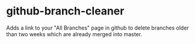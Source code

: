 # github-branch-cleaner

Adds a link to your "All Branches" page in github to delete branches older than
two weeks which are already merged into master.